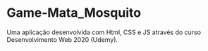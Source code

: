 # Game-Mata_Mosquito
Uma aplicação desenvolvida com Html, CSS e JS através do curso Desenvolvimento Web 2020 (Udemy).
